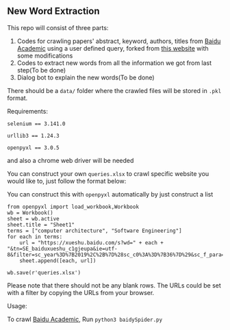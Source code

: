 ## New Word Extraction

This repo will consist of three parts:

1. Codes for crawling papers' abstract, keyword, authors, titles from [Baidu Academic](https://xueshu.baidu.com) using a user defined query, forked from [this website](https://github.com/eveningqn/baiduSpider) with some modifications
2. Codes to extract new words from all the information we got from last step(To be done)
3. Dialog bot to explain the new words(To be done)



There should be a `data/` folder where the crawled files will be stored in `.pkl` format.

Requirements:

`selenium == 3.141.0`

`urllib3 == 1.24.3`

`openpyxl == 3.0.5`

and also a chrome web driver will be needed



You can construct your own `queries.xlsx` to crawl specific website you would like to, just follow the format below:



You can construct this with `openpyxl` automatically by just construct a list 

```python3
from openpyxl import load_workbook,Workbook
wb = Workbook()
sheet = wb.active
sheet.title = "Sheet1"
terms = ["computer architecture", "Software Engineering"]
for each in terms:
	url = "https://xueshu.baidu.com/s?wd=" + each + "&tn=SE_baiduxueshu_c1gjeupa&ie=utf-8&filter=sc_year%3D%7B2019%2C%2B%7D%28sc_c0%3A%3D%7B36%7D%29&sc_f_para=sc_tasktype%3D%7BfirstSimpleSearch%7D&bcp=2&sc_hit=1"
	sheet.append([each, url])

wb.save(r'queries.xlsx')
```

Please note that there should not be any blank rows. The URLs could be set with a filter by copying the URLs from your browser.



Usage:

To crawl [Baidu Academic](https://xueshu.baidu.com), Run `python3 baidySpider.py`